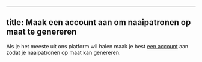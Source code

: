***

## title: Maak een account aan om naaipatronen op maat te genereren

Als je het meeste uit ons platform wil halen maak je best [een account](/signup/) aan zodat je naaipatronen op maat kan genereren.
